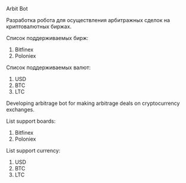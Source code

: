 Arbit Bot

Разработка робота для осуществления арбитражных сделок на криптовалютных биржах.

Список поддерживаемых бирж:
1. Bitfinex
2. Poloniex

Список поддерживаемых валют:
1. USD
2. BTC
3. LTC


Developing arbitrage bot for making arbitrage deals on cryptocurrency exchanges.

List support boards:
1. Bitfinex
2. Poloniex

List support currency:
1. USD
2. BTC
3. LTC

